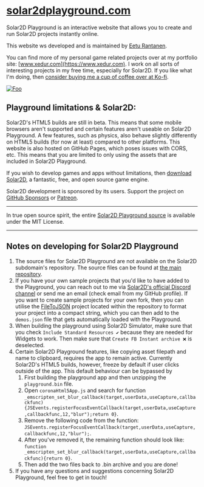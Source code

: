# [solar2dplayground.com](https://www.solar2dplayground.com/)

Solar2D Playground is an interactive website that allows you to create and run Solar2D projects instantly online.

This website ws developed and is maintained by [Eetu Rantanen](https://www.erantanen.com).

You can find more of my personal game related projects over at my portfolio site: [www.xedur.com](https://www.xedur.com). I work on all sorts of interesting projects in my free time, especially for Solar2D. If you like what I'm doing, then [consider buying me a cup of coffee over at Ko-fi](https://ko-fi.com/xedur).

<a href="https://ko-fi.com/xedur" rel="Support me">![Foo](https://www.solar2dplayground.com/img/support-me.png)</a>

## Playground limitations & Solar2D:
Solar2D's HTML5 builds are still in beta. This means that some mobile browsers aren't supported and certain features aren't useable on Solar2D Playground. A few features, such as physics, also behave slightly differently on HTML5 builds (for now at least) compared to other platforms. This website is also hosted on GitHub Pages, which poses issues with CORS, etc. This means that you are limited to only using the assets that are included in Solar2D Playground.

If you wish to develop games and apps without limitations, then [download Solar2D](https://solar2d.com/), a fantastic, free, and open source game engine.

Solar2D development is sponsored by its users. Support the project on [GitHub Sponsors](https://github.com/sponsors/shchvova) or [Patreon](https://www.patreon.com/shchvova).

---

In true open source spirit, the entire [Solar2D Playground source](https://github.com/XeduR/solar2dplayground.com) is available under the MIT License.

----

## Notes on developing for Solar2D Playground

1. The source files for Solar2D Playground are not available on the Solar2D subdomain's repository. The source files can be found at [the main repository](https://github.com/XeduR/solar2dplayground.com/).
2. If you have your own sample projects that you'd like to have added to the Playground, you can reach out to me via [Solar2D's official Discord channel](https://discord.gg/QTD4g4w) or send me an email (check email from my GitHub profile). If you want to create sample projects for your own fork, then you can utilise the [FileToJSON](https://github.com/XeduR/solar2dplayground.com/tree/gh-pages/app-source/source/fileToJSON) project located within the repository to format your project into a compact string, which you can then add to the `demos.json` file that gets automatically loaded with the Playground.
3. When building the playground using Solar2D Simulator, make sure that you check `Include Standard Resources ✔️` because they are needed for Widgets to work. Then make sure that `Create FB Instant archive ❌` is deselected.
4. Certain Solar2D Playground features, like copying asset filepath and name to clipboard, requires the app to remain active. Currently Solar2D's HTML5 builds, however, freeze by default if user clicks outside of the app. This default behaviour can be bypassed by
    1. First building the playground app and then unzipping the `playground.bin` file.
    2. Open `coronaHtml5App.js` and search for function `_emscripten_set_blur_callback(target,userData,useCapture,callbackfunc){JSEvents.registerFocusEventCallback(target,userData,useCapture,callbackfunc,12,"blur");return 0}`.
    3. Remove the following code from the function: `JSEvents.registerFocusEventCallback(target,userData,useCapture,callbackfunc,12,"blur");`.
    4. After you've removed it, the remaining function should look like: `function _emscripten_set_blur_callback(target,userData,useCapture,callbackfunc){return 0}`.
    5. Then add the two files back to .bin archive and you are done!
7. If you have any questions and suggestions concerning Solar2D Playground, feel free to get in touch!
